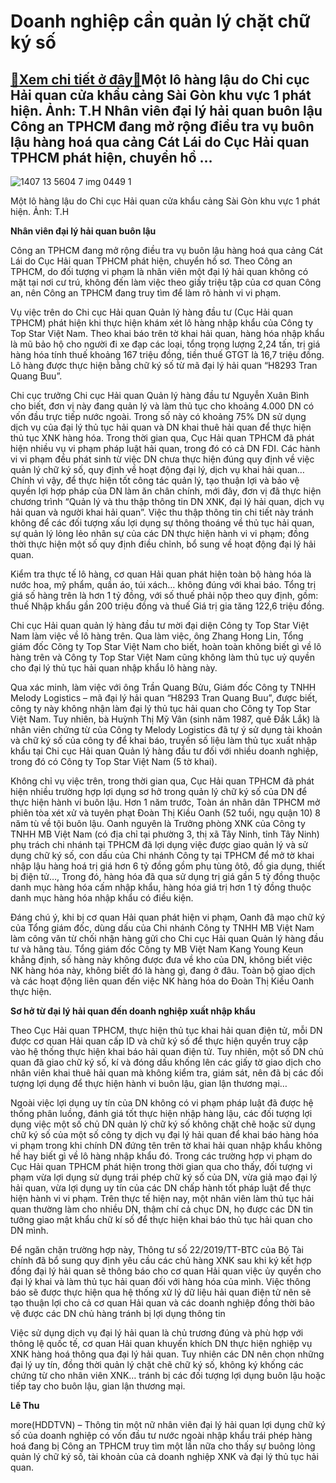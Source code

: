 Doanh nghiệp cần quản lý chặt chữ ký số
=======================================

[:gift:Xem chi tiết ở đây:gift:](https://hddtvn.com/doanh-nghiep-can-quan-ly-chat-chu-ky-so/)Một lô hàng lậu do Chi cục Hải quan cửa khẩu cảng Sài Gòn khu vực 1 phát hiện. Ảnh: T.H Nhân viên đại lý hải quan buôn lậu Công an TPHCM đang mở rộng điều tra vụ buôn lậu hàng hoá qua cảng Cát Lái do Cục Hải quan TPHCM phát hiện, chuyển hồ …
-------------------------------------------------------------------------------------------------------------------------------------------------------------------------------------------------------------------------------------------------





![1407 13 5604 7 img 0449 1](https://haiquanonline.com.vn/stores/news_dataimages/anhntp/072020/15/18/in_article/1407_13-_5604_7-IMG-0449_1.jpg?rt=20200716095350 "undefined")


Một lô hàng lậu do Chi cục Hải quan cửa khẩu cảng Sài Gòn khu vực 1 phát hiện. Ảnh: T.H



**Nhân viên đại lý hải quan buôn lậu**


Công an TPHCM đang mở rộng điều tra vụ buôn lậu hàng hoá qua cảng Cát Lái do Cục Hải quan TPHCM phát hiện, chuyển hồ sơ. Theo Công an TPHCM, do đối tượng vi phạm là nhân viên một đại lý hải quan không có mặt tại nơi cư trú, không đến làm việc theo giấy triệu tập của cơ quan Công an, nên Công an TPHCM đang truy tìm để làm rõ hành vi vi phạm.


Vụ việc trên do Chi cục Hải quan Quản lý hàng đầu tư (Cục Hải quan TPHCM) phát hiện khi thực hiện khám xét lô hàng nhập khẩu của Công ty Top Star Việt Nam. Theo khai báo trên tờ khai hải quan, hàng hóa nhập khẩu là mũ bảo hộ cho người đi xe đạp các loại, tổng trọng lượng 2,24 tấn, trị giá hàng hóa tính thuế khoảng 167 triệu đồng, tiền thuế GTGT là 16,7 triệu đồng. Lô hàng được thực hiện bằng chữ ký số từ mã đại lý hải quan “H8293 Tran Quang Buu”.





Chi cục trưởng Chi cục Hải quan Quản lý hàng đầu tư Nguyễn Xuân Bình cho biết, đơn vị này đang quản lý và làm thủ tục cho khoảng 4.000 DN có vốn đầu trực tiếp nước ngoài. Trong số này có khoảng 75% DN sử dụng dịch vụ của đại lý thủ tục hải quan và DN khai thuê hải quan để thực hiện thủ tục XNK hàng hóa. Trong thời gian qua, Cục Hải quan TPHCM đã phát hiện nhiều vụ vi phạm pháp luật hải quan, trong đó có cả DN FDI. Các hành vi vi phạm đều phát sinh từ việc DN chưa thực hiện đúng quy định về việc quản lý chữ ký số, quy định về hoạt động đại lý, dịch vụ khai hải quan… Chính vì vậy, để thực hiện tốt công tác quản lý, tạo thuận lợi và bảo vệ quyền lợi hợp pháp của DN làm ăn chân chính, mới đây, đơn vị đã thực hiện chương trình “Quản lý và thu thập thông tin DN XNK, đại lý hải quan, dịch vụ hải quan và người khai hải quan”. Việc thu thập thông tin chi tiết này tránh không để các đối tượng xấu lợi dụng sự thông thoáng về thủ tục hải quan, sự quản lý lỏng lẻo nhân sự của các DN thực hiện hành vi vi phạm; đồng thời thực hiện một số quy định điều chỉnh, bổ sung về hoạt động đại lý hải quan.



Kiểm tra thực tế lô hàng, cơ quan Hải quan phát hiện toàn bộ hàng hóa là nước hoa, mỹ phẩm, quần áo, túi xách… không đúng với khai báo. Tổng trị giá số hàng trên là hơn 1 tỷ đồng, với số thuế phải nộp theo quy định, gồm: thuế Nhập khẩu gần 200 triệu đồng và thuế Giá trị gia tăng 122,6 triệu đồng.


Chi cục Hải quan quản lý hàng đầu tư mời đại diện Công ty Top Star Việt Nam làm việc về lô hàng trên. Qua làm việc, ông Zhang Hong Lin, Tổng giám đốc Công ty Top Star Việt Nam cho biết, hoàn toàn không biết gì về lô hàng trên và Công ty Top Star Việt Nam cũng không làm thủ tục uỷ quyền cho đại lý thủ tục hải quan nhập khẩu lô hàng này.


Qua xác minh, làm việc với ông Trần Quang Bửu, Giám đốc Công ty TNHH Melody Logistics – mã đại lý hải quan “H8293 Tran Quang Buu”, được biết, công ty này không nhận làm đại lý thủ tục hải quan cho Công ty Top Star Việt Nam. Tuy nhiên, bà Huỳnh Thị Mỹ Vân (sinh năm 1987, quê Đắk Lắk) là nhân viên chứng từ của Công ty Melody Logistics đã tự ý sử dụng tài khoản và chữ ký số của công ty để khai báo, truyền số liệu làm thủ tục xuất nhập khẩu tại Chi cục Hải quan Quản lý hàng đầu tư đối với nhiều doanh nghiệp, trong đó có Công ty Top Star Việt Nam (5 tờ khai).


Không chỉ vụ việc trên, trong thời gian qua, Cục Hải quan TPHCM đã phát hiện nhiều trường hợp lợi dụng sơ hở trong quản lý chữ ký số của DN để thực hiện hành vi buôn lậu. Hơn 1 năm trước, Toàn án nhân dân TPHCM mở phiên tòa xét xử và tuyên phạt Đoàn Thị Kiều Oanh (52 tuổi, ngụ quận 10) 8 năm tù về tội buôn lậu. Oanh nguyên là Trưởng phòng XNK của Công ty TNHH MB Việt Nam (có địa chỉ tại phường 3, thị xã Tây Ninh, tỉnh Tây Ninh) phụ trách chi nhánh tại TPHCM đã lợi dụng việc được giao quản lý và sử dụng chữ ký số, con dấu của Chi nhánh Công ty tại TPHCM để mở tờ khai nhập lậu hàng hoá trị giá hơn 6 tỷ đồng gồm phụ tùng ôtô, đồ gia dụng, thiết bị điện tử…, Trong đó, hàng hóa đã qua sử dụng trị giá gần 5 tỷ đồng thuộc danh mục hàng hóa cấm nhập khẩu, hàng hóa giá trị hơn 1 tỷ đồng thuộc danh mục hàng hóa nhập khẩu có điều kiện.


Đáng chú ý, khi bị cơ quan Hải quan phát hiện vi phạm, Oanh đã mạo chữ ký của Tổng giám đốc, dùng dấu của Chi nhánh Công ty TNHH MB Việt Nam làm công văn từ chối nhận hàng gửi cho Chi cục Hải quan Quản lý hàng đầu tư và hãng tàu. Tổng giám đốc Công ty MB Việt Nam Kang Young Keun khẳng định, số hàng này không được đưa về kho của DN, không biết việc NK hàng hóa này, không biết đó là hàng gì, đang ở đâu. Toàn bộ giao dịch và các hoạt động liên quan đến việc NK hàng hóa do Đoàn Thị Kiều Oanh thực hiện.


**Sơ hở từ đại lý hải quan đến doanh nghiệp xuất nhập khẩu**


Theo Cục Hải quan TPHCM, thực hiện thủ tục khai hải quan điện tử, mỗi DN được cơ quan Hải quan cấp ID và chữ ký số để thực hiện quyền truy cập vào hệ thống thực hiện khai báo hải quan điện tử. Tuy nhiên, một số DN chủ quan đã giao chữ ký số, kí và đóng dấu khống lên các giấy tờ giao dịch cho nhân viên khai thuê hải quan mà không kiểm tra, giám sát, nên đã bị các đối tượng lợi dụng để thực hiện hành vi buôn lậu, gian lận thương mại…


Ngoài việc lợi dụng uy tín của DN không có vi phạm pháp luật đã được hệ thống phân luồng, đánh giá tốt thực hiện nhập hàng lậu, các đối tượng lợi dụng việc một số chủ DN quản lý chữ ký số không chặt chẽ hoặc sử dụng chữ ký số của một số công ty dịch vụ đại lý hải quan để khai báo hàng hóa vi phạm trong khi chính DN đứng tên trên tờ khai hải quan nhập khẩu không hề hay biết gì về lô hàng nhập khẩu đó. Trong các trường hợp vi phạm do Cục Hải quan TPHCM phát hiện trong thời gian qua cho thấy, đối tượng vi phạm vừa lợi dụng sử dụng trái phép chữ ký số của DN, vừa giả mạo đại lý hải quan, vừa lợi dụng uy tín của các DN chấp hành tốt pháp luật để thực hiện hành vi vi phạm. Trên thực tế hiện nay, một nhân viên làm thủ tục hải quan thường làm cho nhiều DN, thậm chí cả chục DN, họ được các DN tin tưởng giao mật khẩu chữ kí số để thực hiện khai báo thủ tục hải quan cho DN mình.


Để ngăn chặn trường hợp này, Thông tư số 22/2019/TT-BTC của Bộ Tài chính đã bổ sung quy định yêu cầu các chủ hàng XNK sau khi ký kết hợp đồng đại lý hải quan sẽ thông báo cho cơ quan Hải quan việc ủy quyền cho đại lý khai và làm thủ tục hải quan đối với hàng hóa của mình. Việc thông báo sẽ được thực hiện qua hệ thống xử lý dữ liệu hải quan điện tử nên sẽ tạo thuận lợi cho cả cơ quan Hải quan và các doanh nghiệp đồng thời bảo vệ được các DN chủ hàng tránh bị lợi dụng thông tin


Việc sử dụng dịch vụ đại lý hải quan là chủ trương đúng và phù hợp với thông lệ quốc tế, cơ quan Hải quan khuyến khích DN thực hiện nghiệp vụ XNK hàng hoá thông qua đại lý hải quan. Tuy nhiên các DN nên chọn những đại lý uy tín, đồng thời quản lý chặt chẽ chữ ký số, không ký khống các chứng từ cho nhân viên XNK… tránh bị các đối tượng lợi dụng buôn lậu hoặc tiếp tay cho buôn lậu, gian lận thương mại.







**Lê Thu**



more(HDDTVN) – Thông tin một nữ nhân viên đại lý hải quan lợi dụng chữ ký số của doanh nghiệp có vốn đầu tư nước ngoài nhập khẩu trái phép hàng hoá đang bị Công an TPHCM truy tìm một lần nữa cho thấy sự buông lỏng quản lý chữ ký số, tài khoản của cả doanh nghiệp XNK và đại lý thủ tục hải quan.

